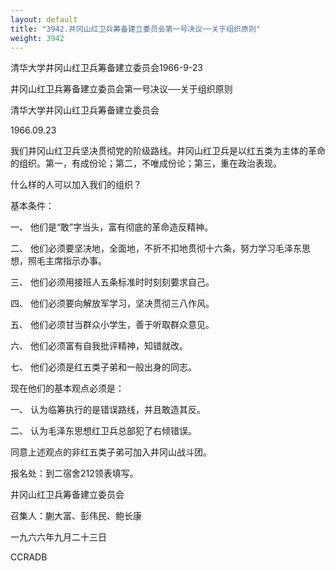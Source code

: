 ```yaml
---
layout: default
title: "3942.井冈山红卫兵筹备建立委员会第一号决议──关于组织原则"
weight: 3942
---
```


清华大学井冈山红卫兵筹备建立委员会1966-9-23

井冈山红卫兵筹备建立委员会第一号决议──关于组织原则

清华大学井冈山红卫兵筹备建立委员会

1966.09.23

我们井冈山红卫兵坚决贯彻党的阶级路线。井冈山红卫兵是以红五类为主体的革命的组织。第一，有成份论；第二，不唯成份论；第三，重在政治表现。

什么样的人可以加入我们的组织？

基本条件：

一、 他们是“敢”字当头，富有彻底的革命造反精神。

二、 他们必须要坚决地，全面地，不折不扣地贯彻十六条，努力学习毛泽东思想，照毛主席指示办事。

三、 他们必须用接班人五条标准时时刻刻要求自己。

四、 他们必须要向解放军学习，坚决贯彻三八作风。

五、 他们必须甘当群众小学生，善于听取群众意见。

六、 他们必须富有自我批评精神，知错就改。

七、 他们必须是红五类子弟和一般出身的同志。

现在他们的基本观点必须是：

一、 认为临筹执行的是错误路线，并且敢造其反。

二、 认为毛泽东思想红卫兵总部犯了右倾错误。

同意上述观点的非红五类子弟可加入井冈山战斗团。

报名处：到二宿舍212领表填写。

井冈山红卫兵筹备建立委员会

召集人：蒯大富、彭伟民、鲍长康

一九六六年九月二十三日

CCRADB

